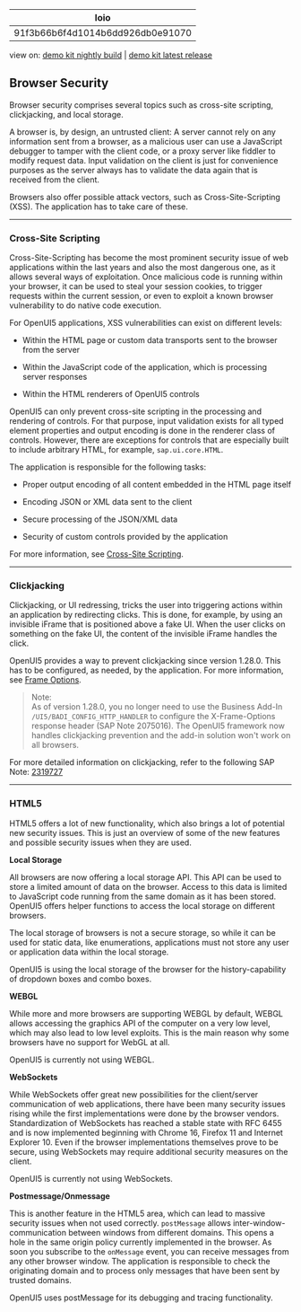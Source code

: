 <!-- loio91f3b66b6f4d1014b6dd926db0e91070 -->

| loio |
| -----|
| 91f3b66b6f4d1014b6dd926db0e91070 |

<div id="loio">

view on: [demo kit nightly build](https://openui5nightly.hana.ondemand.com/#/topic/91f3b66b6f4d1014b6dd926db0e91070) | [demo kit latest release](https://openui5.hana.ondemand.com/#/topic/91f3b66b6f4d1014b6dd926db0e91070)</div>

## Browser Security

Browser security comprises several topics such as cross-site scripting, clickjacking, and local storage.

A browser is, by design, an untrusted client: A server cannot rely on any information sent from a browser, as a malicious user can use a JavaScript debugger to tamper with the client code, or a proxy server like fiddler to modify request data. Input validation on the client is just for convenience purposes as the server always has to validate the data again that is received from the client.

Browsers also offer possible attack vectors, such as Cross-Site-Scripting \(XSS\). The application has to take care of these.

***

<a name="loio91f3b66b6f4d1014b6dd926db0e91070__section_6C7CB6E84E7E42DB821D50A02BEFF849"/>

### Cross-Site Scripting

Cross-Site-Scripting has become the most prominent security issue of web applications within the last years and also the most dangerous one, as it allows several ways of exploitation. Once malicious code is running within your browser, it can be used to steal your session cookies, to trigger requests within the current session, or even to exploit a known browser vulnerability to do native code execution.

For OpenUI5 applications, XSS vulnerabilities can exist on different levels:

-   Within the HTML page or custom data transports sent to the browser from the server

-   Within the JavaScript code of the application, which is processing server responses

-   Within the HTML renderers of OpenUI5 controls


OpenUI5 can only prevent cross-site scripting in the processing and rendering of controls. For that purpose, input validation exists for all typed element properties and output encoding is done in the renderer class of controls. However, there are exceptions for controls that are especially built to include arbitrary HTML, for example, `sap.ui.core.HTML`.

The application is responsible for the following tasks:

-   Proper output encoding of all content embedded in the HTML page itself

-   Encoding JSON or XML data sent to the client

-   Secure processing of the JSON/XML data

-   Security of custom controls provided by the application


For more information, see [Cross-Site Scripting](Cross-Site_Scripting_91f0bd3.md).

***

### Clickjacking

Clickjacking, or UI redressing, tricks the user into triggering actions within an application by redirecting clicks. This is done, for example, by using an invisible iFrame that is positioned above a fake UI. When the user clicks on something on the fake UI, the content of the invisible iFrame handles the click.

OpenUI5 provides a way to prevent clickjacking since version 1.28.0. This has to be configured, as needed, by the application. For more information, see [Frame Options](Frame_Options_62d9c4d.md).

> Note:  
> As of version 1.28.0, you no longer need to use the Business Add-In `/UI5/BADI_CONFIG_HTTP_HANDLER` to configure the X-Frame-Options response header \(SAP Note 2075016\). The OpenUI5 framework now handles clickjacking prevention and the add-in solution won't work on all browsers.

For more detailed information on clickjacking, refer to the following SAP Note: [2319727](https://launchpad.support.sap.com/#/notes/2319727)

***

<a name="loio91f3b66b6f4d1014b6dd926db0e91070__section_94EDDC27FE5D45A29B1B7DC18C4E2F48"/>

### HTML5

HTML5 offers a lot of new functionality, which also brings a lot of potential new security issues. This is just an overview of some of the new features and possible security issues when they are used.

**Local Storage**

All browsers are now offering a local storage API. This API can be used to store a limited amount of data on the browser. Access to this data is limited to JavaScript code running from the same domain as it has been stored. OpenUI5 offers helper functions to access the local storage on different browsers.

The local storage of browsers is not a secure storage, so while it can be used for static data, like enumerations, applications must not store any user or application data within the local storage.

OpenUI5 is using the local storage of the browser for the history-capability of dropdown boxes and combo boxes.

**WEBGL**

While more and more browsers are supporting WEBGL by default, WEBGL allows accessing the graphics API of the computer on a very low level, which may also lead to low level exploits. This is the main reason why some browsers have no support for WebGL at all.

OpenUI5 is currently not using WEBGL.

**WebSockets**

While WebSockets offer great new possibilities for the client/server communication of web applications, there have been many security issues rising while the first implementations were done by the browser vendors. Standardization of WebSockets has reached a stable state with RFC 6455 and is now implemented beginning with Chrome 16, Firefox 11 and Internet Explorer 10. Even if the browser implementations themselves prove to be secure, using WebSockets may require additional security measures on the client.

OpenUI5 is currently not using WebSockets.

**Postmessage/Onmessage**

This is another feature in the HTML5 area, which can lead to massive security issues when not used correctly. `postMessage` allows inter-window-communication between windows from different domains. This opens a hole in the same origin policy currently implemented in the browser. As soon you subscribe to the `onMessage` event, you can receive messages from any other browser window. The application is responsible to check the originating domain and to process only messages that have been sent by trusted domains.

OpenUI5 uses postMessage for its debugging and tracing functionality.

